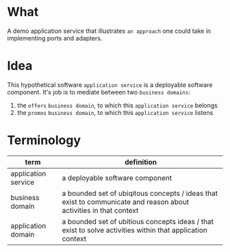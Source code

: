 # What
A demo application service that illustrates `an approach` one could take in implementing ports and adapters.

# Idea
This hypothetical software `application service` is a deployable software component.
It's job is to mediate between two `business domains`:
1) the `offers` `business domain`, to which this `application service` belongs
2) the `promos` `business domain`, to which this `application service` listens

# Terminology
| term | definition|
| --  | -- |
| application service | a deployable software component |
| business domain | a bounded set of ubiqitous concepts / ideas that exist to communicate and reason about activities in that context |
| application domain | a bounded set of ubitious concepts ideas / that exist to solve activities within that application context |
